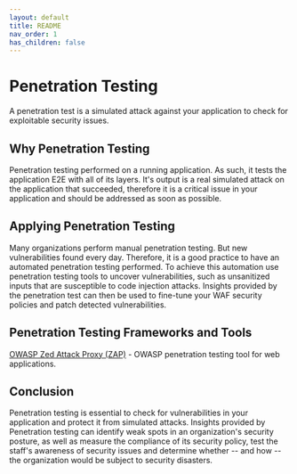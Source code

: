 ```yaml
---
layout: default
title: README
nav_order: 1
has_children: false
---
```


# Penetration Testing

A penetration test is a simulated attack against your application to check for exploitable security issues.

## Why Penetration Testing

Penetration testing performed on a running application. As such, it tests the application E2E with all of its layers. It's output is a real simulated attack on the application that succeeded, therefore it is a critical issue in your application and should be addressed as soon as possible.

## Applying Penetration Testing

Many organizations perform manual penetration testing. But new vulnerabilities found every day. Therefore, it is a good practice to have an automated penetration testing performed.
To achieve this automation use penetration testing tools to uncover vulnerabilities, such as unsanitized inputs that are susceptible to code injection attacks.
Insights provided by the penetration test can then be used to fine-tune your WAF security policies and patch detected vulnerabilities.

## Penetration Testing Frameworks and Tools

[OWASP Zed Attack Proxy (ZAP)](https://www.zaproxy.org/) - OWASP penetration testing tool for web applications.

## Conclusion

Penetration testing is essential to check for vulnerabilities in your application and protect it from simulated attacks. Insights provided by Penetration testing can identify weak spots in an organization's security posture, as well as measure the compliance of its security policy, test the staff's awareness of security issues and determine whether -- and how -- the organization would be subject to security disasters.
